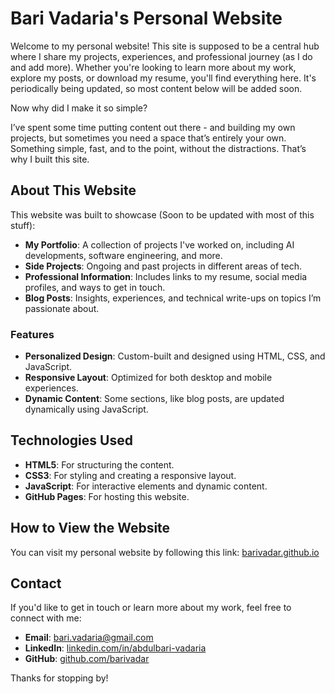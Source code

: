 # Bari Vadaria's Personal Website

Welcome to my personal website! This site is supposed to be a central hub where I share my projects, experiences, and professional journey (as I do and add more). Whether you're looking to learn more about my work, explore my posts, or download my resume, you'll find everything here. It's periodically being updated, so most content below will be added soon. 

Now why did I make it so simple? 

I’ve spent some time putting content out there - and building my own projects, but sometimes you need a space that’s entirely your own. Something simple, fast, and to the point, without the distractions. That’s why I built this site.

## About This Website

This website was built to showcase (Soon to be updated with most of this stuff):
- **My Portfolio**: A collection of projects I've worked on, including AI developments, software engineering, and more.
- **Side Projects**: Ongoing and past projects in different areas of tech.
- **Professional Information**: Includes links to my resume, social media profiles, and ways to get in touch.
- **Blog Posts**: Insights, experiences, and technical write-ups on topics I’m passionate about.

### Features
- **Personalized Design**: Custom-built and designed using HTML, CSS, and JavaScript.
- **Responsive Layout**: Optimized for both desktop and mobile experiences.
- **Dynamic Content**: Some sections, like blog posts, are updated dynamically using JavaScript.

## Technologies Used
- **HTML5**: For structuring the content.
- **CSS3**: For styling and creating a responsive layout.
- **JavaScript**: For interactive elements and dynamic content.
- **GitHub Pages**: For hosting this website.

## How to View the Website
You can visit my personal website by following this link: [barivadar.github.io](https://barivadar.github.io)

## Contact
If you'd like to get in touch or learn more about my work, feel free to connect with me:
- **Email**: [bari.vadaria@gmail.com](mailto:bari.vadaria@gmail.com)
- **LinkedIn**: [linkedin.com/in/abdulbari-vadaria](https://www.linkedin.com/in/abdulbari-vadaria/)
- **GitHub**: [github.com/barivadar](https://github.com/barivadar)

Thanks for stopping by!
